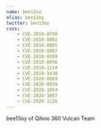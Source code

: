 ```yaml
---
name: bee13oy
alias: bee13oy
twitter: bee13oy
cves:
    - CVE-2018-0798
    - CVE-2018-0802
    - CVE-2018-0805
    - CVE-2018-0807
    - CVE-2018-8399
    - CVE-2019-0656
    - CVE-2019-1214
    - CVE-2019-1438
    - CVE-2020-0869
    - CVE-2020-0939
    - CVE-2020-1054
    - CVE-2020-1087
    - CVE-2020-1126
---
```

bee13oy of Qihoo 360 Vulcan Team
